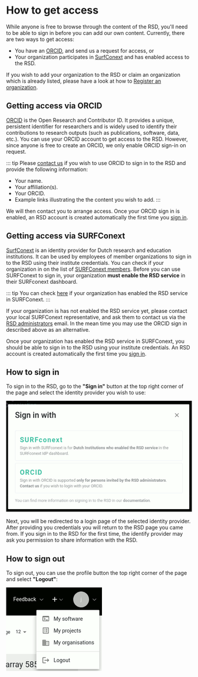 # How to get access 

While anyone is free to browse through the content of the RSD, you'll need to be able to sign in before you can add our own content. 
Currently, there are two ways to get access: 

* You have an [ORCID](https://orcid.org/), and send us a request for access, or
* Your organization participates in [SurfConext](https://www.surf.nl/en/surfconext-global-access-with-1-set-of-credentials) and has enabled access to the RSD.

If you wish to add your organization to the RSD or claim an organization which is already listed, please have a look at how to [Register an organization](register-organization.md).

## Getting access via ORCID

[ORCID](https://orcid.org/) is the Open Research and Contributor ID. It provides a unique, persistent identifier for researchers and is widely used to identify their
contributions to research outputs (such as publications, software, data, etc.). You can use your ORCID account to get access to the RSD. However, since anyone is free
to create an ORCID, we only enable ORCID sign-in on request. 

::: tip
Please [contact us](mailto:rsd@esciencecenter.nl) if you wish to use ORCID to sign in to the RSD and provide the following information:

* Your name.
* Your affiliation(s).
* Your ORCID.
* Example links illustrating the the content you wish to add.
:::

We will then contact you to arrange access. Once your ORCID sign in is enabled, an RSD account is created automatically the first time you [sign in](getting-access.md#how-to-sign-in).

## Getting access via SURFConext

[SurfConext](https://www.surf.nl/en/surfconext-global-access-with-1-set-of-credentials) is an identity provider for Dutch research and education institutions. It can be used by 
employees of member organizations to sign in to the RSD using their institute credentials. You can check if your organization in on the list of [SURFConext 
members](https://support.surfconext.nl/stats/idplist.html). Before you can use SURFConext to sign in, your organization __must enable the RSD service__ in their SURFconext 
dashboard.

::: tip
You can check [here](https://dashboard.surfconext.nl/apps/9514/oidc10_rp/about) if your organization has enabled the RSD service in SURFConext.
:::

If your organization is has not enabled the RSD service yet, please contact your local SURFConext representative, and ask them to contact us via the 
[RSD administrators](mailto:rsd@esciencecenter.nl) email. In the mean time you may use the ORCID sign in described above as an alternative. 

Once your organization has enabled the RSD service in SURFConext, you should be able to sign in to the RSD using your institute credentials. An RSD account is created automatically 
the first time you [sign in](getting-access.md#how-to-sign-in).

## How to sign in

To sign in to the RSD, go to the __"Sign in"__ button at the top right corner of the page and select the identity provider you wish to use:

![image](/idp-selection.gif)

Next, you will be redirected to a login page of the selected identity provider. After providing you credentials you will return to the RSD 
page you came from. If you sign in to the RSD for the first time, the identify provider may ask you permission to share 
information with the RSD.

## How to sign out

To sign out, you can use the profile button the top right corner of the page and select __"Logout"__:

![image](/my-software.gif)



